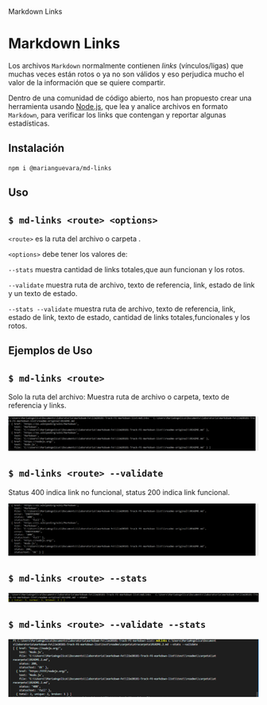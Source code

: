 Markdown Links
# Markdown Links

Los archivos `Markdown` normalmente contienen _links_ (vínculos/ligas) que
muchas veces están rotos o ya no son válidos y eso perjudica mucho el valor de
la información que se quiere compartir.

Dentro de una comunidad de código abierto, nos han propuesto crear una
herramienta usando [Node.js](https://nodejs.org/), que lea y analice archivos
en formato `Markdown`, para verificar los links que contengan y reportar
algunas estadísticas.

## Instalación

`npm i @marianguevara/md-links`


## Uso 

`$ md-links <route> <options>`
----------------------
`<route>` es la ruta del archivo o carpeta .

`<options>` debe tener los valores de:

`--stats` muestra cantidad de links totales,que aun funcionan y los rotos.

`--validate` muestra ruta de archivo, texto de referencia, link, estado de link y un texto de estado.

`--stats --validate` muestra ruta de archivo, texto de referencia, link, estado de link, texto de estado,
 cantidad de links totales,funcionales y los rotos.

 ## Ejemplos de Uso 

`$ md-links <route> `
----------------------

Solo la ruta del archivo: Muestra ruta de archivo o carpeta, texto de referencia y links.

[![npm](https://raw.githubusercontent.com/angelicanoriega/lim20181-Track-FE-markdown-list/master/imagenes/ruta.PNG)](https://raw.githubusercontent.com/angelicanoriega/lim20181-Track-FE-markdown-list/master/imagenes/ruta.PNG)

`$ md-links <route> --validate`
----------------------

Status 400 indica link no funcional, status 200 indica link funcional.

[![npm](https://raw.githubusercontent.com/angelicanoriega/lim20181-Track-FE-markdown-list/master/imagenes/validate.PNG)](https://raw.githubusercontent.com/angelicanoriega/lim20181-Track-FE-markdown-list/master/imagenes/validate.PNG)

`$ md-links <route> --stats`
----------------------


[![npm](https://raw.githubusercontent.com/angelicanoriega/lim20181-Track-FE-markdown-list/master/imagenes/stats.PNG)](https://raw.githubusercontent.com/angelicanoriega/lim20181-Track-FE-markdown-list/master/imagenes/stats.PNG)

`$ md-links <route> --validate --stats`
----------------------

[![npm](https://raw.githubusercontent.com/angelicanoriega/lim20181-Track-FE-markdown-list/master/imagenes/ambos.PNG)](https://raw.githubusercontent.com/angelicanoriega/lim20181-Track-FE-markdown-list/master/imagenes/ambos.PNG)
